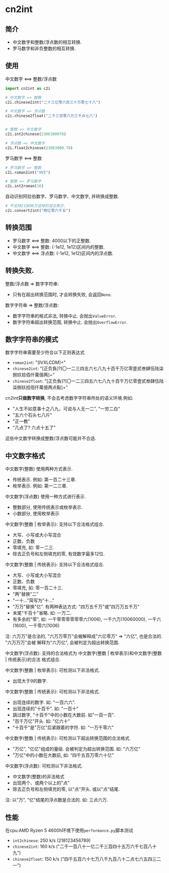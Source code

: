 # cn2int

## 简介

- 中文数字和整数/浮点数的相互转换.
- 罗马数字和非负整数的相互转换.

## 使用

中文数字 <==> 整数/浮点数

```python
import cn2int as c2i

# 中文数字 => 整数
c2i.chinese2int("二十三亿零六百三十万零七十八")

# 中文数字 => 浮点数
c2i.chinese2float("二千三百零六万三千点七八")


# 整数 => 中文数字
c2i.int2chinese(2306300078)

# 浮点数 => 中文数字
c2i.float2chinese(23063000.78)
```

罗马数字 <==> 整数

```python
# 罗马数字 => 整数
c2i.roman2int("XVI")

# 整数 => 罗马数字
c2i.int2roman(16)
```

自动识别阿拉伯数字、罗马数字、中文数字, 并转换成整数.

```python
# 不支持2亿600万这样的混合表示.
c2i.convert2int("两亿零六千五")
```

## 转换范围

- 罗马数字 <==> 整数: 4000以下的正整数.
- 中文数字 <==> 整数: (-1e12, 1e12)区间内的整数.
- 中文数字 <==> 浮点数: (-1e12, 1e12)区间内的浮点数.

## 转换失败.

整数/浮点数 => 数字字符串:

- 只有在超出转换范围时, 才会转换失败, 会返回`None`.

数字字符串 => 整数/浮点数:

- 数字字符串的格式非法, 转换中止. 会抛出`ValueError`.
- 数字字符串超出转换范围, 转换中止. 会抛出`OverflowError`.

## 数字字符串的模式

数字字符串需要至少符合以下正则表达式

- `roman2int`: "[IVXLCDM]+"
- `chinese2int`: "[正负負]?[〇一二三四五六七八九十百千万亿零壹贰叁肆伍陆柒捌玖拾佰仟萬億两]+"
- `chinese2float`: "[正负負]?[〇一二三四五六七八九十百千万亿零壹贰叁肆伍陆柒捌玖拾佰仟萬億两点點]+"

cn2int**只做数字转换**, 不会去考虑数字字符串所处的语义环境.例如: 

- "人生不如意事十之八九，可说与人无一二", "一穷二白"
- "五六个石头七八斤"
- "正一教"
- "几点了? 六点十五了"

这些中文数字转换成整数/浮点数可能并不合适.

## 中文数字格式

中文数字(整数) 使用两种方式表示.

- 传统表示. 例如: 第一百二十三章.
- 枚举表示. 例如: 第一二三章.

中文数字(浮点数) 使用一种方式进行表示.

- 整数部分, 使用传统表示或枚举表示.
- 小数部分, 使用枚举表示

中文数字(整数 | 枚举表示): 支持以下合法格式组合.

- 大写、小写或大小写混合
- 正数、负数
- 零填充, 如: 零一二三.
- 除去正负号和左侧填充的零, 有效数字最多12位.

中文数字(整数 | 传统表示): 支持以下合法格式组合.

- 大写、小写或大小写混合
- 正数、负数
- 零填充, 如: 零一百二十三.
- "两"替换"二"
- "一十..."简写为"十..."
- "万万"替换"亿". 有两种表达方式: "四万五千万"或"四万万五千万"
- 末尾"千百十"省略. 如: 一万二.
- 有多余的"零", 如: 一千零零零零零零六(1006), 一千六万(10060000), 一千六(1600), 一千零六(1006)

注: 六万万"是合法的, "六万万零万"会被解释成"六亿零万" => "六亿", 也是合法的. "六万万万"会被
解释为"六万亿", 会被判定为超出转换范围.

中文数字(浮点数): 支持的合法格式为 中文数字(整数 | 枚举表示)和中文数字(整数 | 传统表示)的合法
格式组合.

中文数字(整数 | 枚举表示): 可检测以下非法格式.

- 出现大于9的数字.

中文数字(整数 | 传统表示): 可检测以下非法格式.

- 出现连续的数字. 如: "一百六六".
- 出现连续的"十百千". 如: "一百十"
- 跳过数字, "十百千"中的小数在大数前. 如"一百一百".
- "百千万亿"开头. 如: "亿六十"
- "十百千"是"万亿"后紧跟着的字符. 如: "一万千零六"

中文数字(整数 | 传统表示): 可检测以下超出转换范围的合法格式.

- "万亿", "亿亿"组成的量级. 会被判定为超出转换范围. 如: "六万亿"
- "万亿"中的小数在大数前, 如: “四千五百万零六十亿”

中文数字(浮点数): 可检测以下非法格式.

- 中文数字(整数)的非法格式
- 出现两个、或两个以上的"点"
- 除去正负号和左侧填充的零, 以"点"开头. 或以"点"结尾.

注: 以"万", "亿"结尾的浮点数是合法的. 如: 三点六万.

## 性能

在cpu:AMD Ryzen 5 4600h环境下使用`performance.py`脚本测试

- `int2chinese`: 250 k/s (218123456789)
- `chinese2int`: 160 k/s ("二千一百八十一亿二千三百四十五万六千七百八十九")
- `chinese2float`: 150 k/s ("四千五百六十七万八千九百八十二点七六五四三二一")
